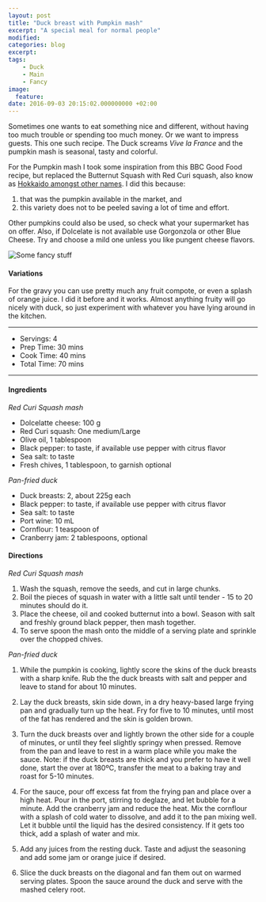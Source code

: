 ```yaml
---
layout: post
title: "Duck breast with Pumpkin mash"
excerpt: "A special meal for normal people"
modified:
categories: blog
excerpt:
tags:
    - Duck
    - Main
    - Fancy
image:
  feature:
date: 2016-09-03 20:15:02.000000000 +02:00
---
```


Sometimes one wants to eat something nice and different, without having too much trouble or spending too much money. Or we want to impress guests. This one such recipe. The Duck screams _Vive la France_ and the pumpkin mash is seasonal, tasty and colorful.

For the Pumpkin mash I took some inspiration from this BBC Good Food recipe, but replaced the Butternut Squash with Red Curi squash, also know as [Hokkaido amongst other names](https://en.wikipedia.org/wiki/Red_kuri_squash). I did this because:
1. that was the pumpkin available in the market, and 
2. this variety does not to be peeled saving a lot of time and effort.
 
Other pumpkins could also be used, so check what your supermarket has on offer. Also, if Dolcelate is not available use Gorgonzola or other Blue Cheese. Try and choose a mild one unless you like pungent cheese flavors.

![Some fancy stuff](https://dl.dropboxusercontent.com/u/9519660/foodforthepeople/img/PumkinMashAndDuck.jpg)


#### Variations

For the gravy you can use pretty much any fruit compote, or even a splash of orange juice. I did it before and it works. Almost anything fruity will go nicely with duck, so just experiment with whatever you have lying around in the kitchen. 

---

* Servings: 4
* Prep Time:  30 mins
* Cook Time:  40 mins
* Total Time: 70 mins

---


#### Ingredients

_Red Curi Squash mash_

* Dolcelatte cheese: 100 g
* Red Curi squash: One medium/Large
* Olive oil, 1 tablespoon
* Black pepper: to taste, if available use pepper with citrus flavor
* Sea salt: to taste
* Fresh chives, 1 tablespoon, to garnish optional 

_Pan-fried duck_

* Duck breasts: 2, about 225g each
* Black pepper: to taste, if available use pepper with citrus flavor
* Sea salt: to taste
* Port wine: 10 mL
* Cornflour: 1 teaspoon of 
* Cranberry jam: 2 tablespoons, optional


#### Directions

_Red Curi Squash mash_

1. Wash the squash, remove the seeds, and cut in large chunks.
2. Boil the pieces of squash in water with a little salt until tender - 15 to 20 minutes should do it.
3. Place the cheese, oil and cooked butternut into a bowl. Season with salt and freshly ground black pepper, then mash together.
4. To serve spoon the mash onto the middle of a serving plate and sprinkle over the chopped chives.

_Pan-fried duck_

1. While the pumpkin is cooking, lightly score the skins of the duck breasts with a sharp knife. Rub the the duck breasts with salt and pepper and leave to stand for about 10 minutes.

2. Lay the duck breasts, skin side down, in a dry heavy-based large frying pan and gradually turn up the heat. Fry for five to 10 minutes, until most of the fat has rendered and the skin is golden brown.

3. Turn the duck breasts over and lightly brown the other side for a couple of minutes, or until they feel slightly springy when pressed. Remove from the pan and leave to rest in a warm place while you make the sauce. Note: if the duck breasts are thick and you prefer to have it well done, start the over at 180ºC, transfer the meat to a baking tray and roast for 5-10 minutes.

4. For the sauce, pour off excess fat from the frying pan and place over a high heat. Pour in the port, stirring to deglaze, and let bubble for a minute. Add the cranberry jam and reduce the heat. Mix the cornflour with a splash of cold water to dissolve, and add it to the pan mixing well. Let it bubble until the liquid has the desired consistency. If it gets too thick, add a splash of water and mix.

5. Add any juices from the resting duck. Taste and adjust the seasoning and add some jam or orange juice if desired. 

6. Slice the duck breasts on the diagonal and fan them out on warmed serving plates. Spoon the sauce around the duck and serve with the mashed celery root.
 
